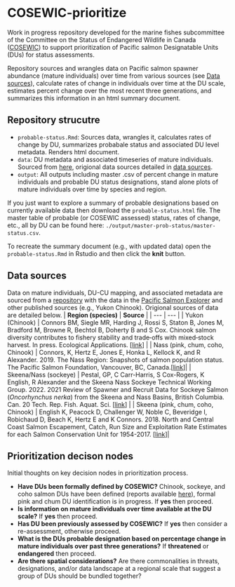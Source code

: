 # COSEWIC-prioritize

Work in progress repository developed for the marine fishes subcommittee of the Committee on the Status of Endangered Wildlife in Canada ([COSEWIC](https://www.cosewic.ca/index.php/en-ca/)) to support prioritization of Pacific salmon Designatable Units (DUs) for status assessments. 

Repository sources and wrangles data on Pacific salmon spawner abundance (mature individuals) over time from various sources (see [Data sources](https://github.com/Pacific-salmon-assess/COSEWIC-prioritize/blob/main/README.md#data-sources)), calculate rates of change in individuals over time at the DU scale, estimates percent change over the most recent three generations, and summarizes this information in an html summary document. 

## Repository strucutre
- `probable-status.Rmd`: Sources data, wrangles it, calculates rates of change by DU, summarizes probabale status and associated DU level metadata. Renders html document.
- `data`: DU metadata and associated timeseries of mature individuals. Sourced from [here](https://github.com/hertzPSF/COSEWIC-compilation), origional data sources detailed in [data sources](https://github.com/Pacific-salmon-assess/COSEWIC-prioritize/blob/main/README.md#data-sources).
- `output`: All outputs including master .csv of percent change in mature individuals and probable DU status designations, stand alone plots of mature individuals over time by species and region.

If you just want to explore a summary of probable designations based on currently available data then download the `probable-status.html` file. The master table of probable (or COSEWIC assessed) status, rates of change, etc., all by DU can be found here: `./output/master-prob-status/master-status.csv`.

To recreate the summary document (e.g., with updated data) open the `probable-status.Rmd` in Rstudio and then click the **knit** button.

## Data sources
Data on mature individuals, DU-CU mapping, and associated metadata are sourced from a [repository](https://github.com/hertzPSF/COSEWIC-compilation) with the data in the [Pacific Salmon Explorer](https://www.salmonexplorer.ca/) and other published sources (e.g., Yukon Chinook). Origional sources of data are detailed below. 
| **Region (species)** | **Source** |
| --- | --- |
| Yukon (Chinook) | Connors BM, Siegle MR, Harding J, Rossi S, Staton B, Jones M, Bradford M, Browne R, Bechtol B, Doherty B and S Cox. Chinook salmon diversity contributes to fishery stability and trade‐offs with mixed‐stock harvest. In press. Ecological Applications. [[link](https://github.com/brendanmichaelconnors/yukon-chinook-diversity)] |
| Nass (pink, chum, coho, Chinook) | Connors, K, Hertz E, Jones E, Honka L, Kellock K, and R Alexander. 2019. The Nass Region: Snapshots of salmon population status. The Pacific Salmon Foundation, Vancouver, BC, Canada.[[link](https://salmonwatersheds.ca/libraryfiles/lib_453.pdf)]|
| Skeena/Nass (sockeye) | Pestal, GP, C Carr-Harris, S Cox-Rogers, K English, R Alexander and the Skeena Nass Sockeye Technical Working Group. 2022. 2021 Review of Spawner and Recruit Data for Sockeye Salmon (*Oncorhynchus nerka*) from the Skeena and Nass Basins, British Columbia. Can. 20 Tech. Rep. Fish. Aquat. Sci. [[link]()] |
| Skeena (pink, chum, coho, Chinook) | English K, Peacock D, Challenger W, Noble C, Beveridge I, Robichaud D, Beach K, Hertz E and K Connors. 2018. North and Central Coast Salmon Escapement, Catch, Run Size and Exploitation Rate Estimates for each Salmon Conservation Unit for 1954-2017. [[link](https://salmonwatersheds.ca/libraryfiles/lib_451.pdf)]|

## Prioritization decison nodes
Initial thoughts on key decision nodes in prioritization process. 
- **Have DUs been formally defined by COSEWIC?** Chinook, sockeye, and coho salmon DUs have been defined (reports available [here](https://www.cosewic.ca/index.php/en-ca/reports/special-reports.html)), formal pink and chum DU identification is in progress. If **yes** then proceed.   
- **Is information on mature individuals over time available at the DU scale?** If **yes** then proceed.
- **Has DU been previously assessed by COSEWIC?** If **yes** then consider a re-assessment, otherwise proceed.
- **What is the DUs probable designation based on percentage change in mature individuals over past three generations?** If **threatened** or **endangered** then proceed.
- **Are there spatial considerations?** Are there commonalities in threats, designations, and/or data landscape at a regional scale that suggest a group of DUs should be bundled together?  
